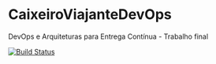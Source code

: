 # CaixeiroViajanteDevOps
DevOps e Arquiteturas para Entrega Contínua - Trabalho final

[![Build Status](https://dev.azure.com/aula02DevOps/CaixeiroViajanteDevOps/_apis/build/status/CaixeiroViajanteDevOps-Maven-CI?branchName=master)](https://dev.azure.com/aula02DevOps/CaixeiroViajanteDevOps/_build/latest?definitionId=5&branchName=master)
